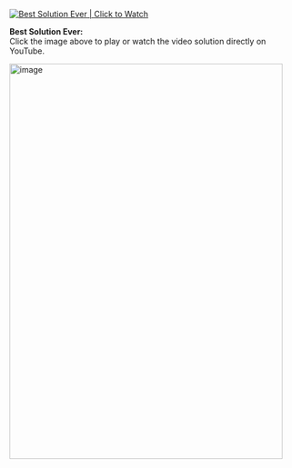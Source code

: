 [![Best Solution Ever | Click to Watch](https://img.youtube.com/vi/aE8w7I_5b-w/0.jpg)](https://youtu.be/aE8w7I_5b-w)

**Best Solution Ever:**  
Click the image above to play or watch the video solution directly on YouTube.

<img width="480" height="696" alt="image" src="https://github.com/user-attachments/assets/035b33dc-5f17-4e3f-a72b-c28078724f56" />
